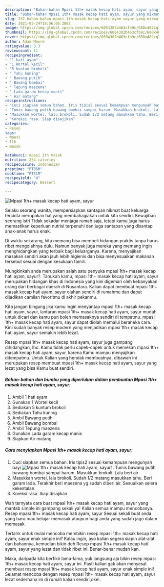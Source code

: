 ```yaml
---
description: "Bahan-bahan Mpasi 1th+ masak kecap hati ayam, sayur yang nikmat Untuk Jualan"
title: "Bahan-bahan Mpasi 1th+ masak kecap hati ayam, sayur yang nikmat Untuk Jualan"
slug: 287-bahan-bahan-mpasi-1th-masak-kecap-hati-ayam-sayur-yang-nikmat-untuk-jualan
date: 2021-03-24T18:56:03.208Z
image: https://img-global.cpcdn.com/recipes/6004382b463cfb9c/680x482cq70/mpasi-1th-masak-kecap-hati-ayam-sayur-foto-resep-utama.jpg
thumbnail: https://img-global.cpcdn.com/recipes/6004382b463cfb9c/680x482cq70/mpasi-1th-masak-kecap-hati-ayam-sayur-foto-resep-utama.jpg
cover: https://img-global.cpcdn.com/recipes/6004382b463cfb9c/680x482cq70/mpasi-1th-masak-kecap-hati-ayam-sayur-foto-resep-utama.jpg
author: Adam Moore
ratingvalue: 3.3
reviewcount: 11
recipeingredient:
- "1 hati ayam"
- "1 Wortel kecil"
- "5 kuntum brokoli"
- " Tahu kuning"
- " Bawang putih"
- " Bawang bombai"
- " Tepung maezena"
- " Lada garam kecap manis"
- " Air matang"
recipeinstructions:
- "Cuci siapkan semua bahan. Iris tipis2 sesuai kemampuan mengunyah bayi"
- "Tumis bawang putih bawang bombai sampai harum. Masukkan brokoli. Lalu beri air"
- "Masukkan wortel, lalu brokoli. Sudah 1/2 matang masukkan tahu. Beri garam lada. Terakhir beri maezena yg sudah diberi air. Sesuaikan selera kekentalan."
- "Koreksi rasa. Siap disajikan"
categories:
- Resep
tags:
- mpasi
- 1th
- masak

katakunci: mpasi 1th masak 
nutrition: 254 calories
recipecuisine: Indonesian
preptime: "PT35M"
cooktime: "PT31M"
recipeyield: "4"
recipecategory: Dessert

---
```



![Mpasi 1th+ masak kecap hati ayam, sayur](https://img-global.cpcdn.com/recipes/6004382b463cfb9c/680x482cq70/mpasi-1th-masak-kecap-hati-ayam-sayur-foto-resep-utama.jpg)

Selaku seorang wanita, mempersiapkan santapan nikmat buat keluarga tercinta merupakan hal yang membahagiakan untuk kita sendiri. Kewajiban seorang istri Tidak sekadar menjaga rumah saja, tetapi kamu juga harus memastikan keperluan nutrisi terpenuhi dan juga santapan yang disantap anak-anak harus enak.

Di waktu  sekarang, kita memang bisa membeli hidangan praktis tanpa harus ribet mengolahnya dulu. Namun banyak juga mereka yang memang ingin menghidangkan yang terbaik bagi keluarganya. Karena, menyajikan masakan sendiri akan jauh lebih higienis dan bisa menyesuaikan makanan tersebut sesuai dengan kesukaan famili. 



Mungkinkah anda merupakan salah satu penyuka mpasi 1th+ masak kecap hati ayam, sayur?. Tahukah kamu, mpasi 1th+ masak kecap hati ayam, sayur merupakan hidangan khas di Indonesia yang kini digemari oleh kebanyakan orang dari berbagai daerah di Nusantara. Kalian dapat membuat mpasi 1th+ masak kecap hati ayam, sayur olahan sendiri di rumahmu dan dapat dijadikan camilan favoritmu di akhir pekanmu.

Kita jangan bingung jika kamu ingin menyantap mpasi 1th+ masak kecap hati ayam, sayur, lantaran mpasi 1th+ masak kecap hati ayam, sayur mudah untuk dicari dan kamu pun boleh memasaknya sendiri di tempatmu. mpasi 1th+ masak kecap hati ayam, sayur dapat diolah memalui beraneka cara. Kini sudah banyak resep modern yang menjadikan mpasi 1th+ masak kecap hati ayam, sayur semakin lebih lezat.

Resep mpasi 1th+ masak kecap hati ayam, sayur juga gampang dihidangkan, lho. Kamu tidak perlu capek-capek untuk memesan mpasi 1th+ masak kecap hati ayam, sayur, karena Kamu mampu menyajikan ditempatmu. Untuk Kalian yang hendak membuatnya, dibawah ini merupakan resep membuat mpasi 1th+ masak kecap hati ayam, sayur yang lezat yang bisa Kamu buat sendiri.

<!--inarticleads1-->

##### Bahan-bahan dan bumbu yang diperlukan dalam pembuatan Mpasi 1th+ masak kecap hati ayam, sayur:

1. Ambil 1 hati ayam
1. Gunakan 1 Wortel kecil
1. Sediakan 5 kuntum brokoli
1. Sediakan  Tahu kuning
1. Ambil  Bawang putih
1. Ambil  Bawang bombai
1. Ambil  Tepung maezena
1. Gunakan  Lada garam kecap manis
1. Siapkan  Air matang




<!--inarticleads2-->

##### Cara menyiapkan Mpasi 1th+ masak kecap hati ayam, sayur:

1. Cuci siapkan semua bahan. Iris tipis2 sesuai kemampuan mengunyah bayi
<img src="https://img-global.cpcdn.com/steps/54c77352b9dc28fc/160x128cq70/mpasi-1th-masak-kecap-hati-ayam-sayur-langkah-memasak-1-foto.jpg" alt="Mpasi 1th+ masak kecap hati ayam, sayur">1. Tumis bawang putih bawang bombai sampai harum. Masukkan brokoli. Lalu beri air
1. Masukkan wortel, lalu brokoli. Sudah 1/2 matang masukkan tahu. Beri garam lada. Terakhir beri maezena yg sudah diberi air. Sesuaikan selera kekentalan.
1. Koreksi rasa. Siap disajikan




Wah ternyata cara buat mpasi 1th+ masak kecap hati ayam, sayur yang mantab simple ini gampang sekali ya! Kalian semua mampu mencobanya. Resep mpasi 1th+ masak kecap hati ayam, sayur Sesuai sekali buat anda yang baru mau belajar memasak ataupun bagi anda yang sudah jago dalam memasak.

Tertarik untuk mulai mencoba membikin resep mpasi 1th+ masak kecap hati ayam, sayur enak simple ini? Kalau ingin, ayo kalian segera siapin alat-alat dan bahannya, kemudian bikin deh Resep mpasi 1th+ masak kecap hati ayam, sayur yang lezat dan tidak ribet ini. Benar-benar mudah kan. 

Maka, daripada kita berfikir lama-lama, yuk langsung aja bikin resep mpasi 1th+ masak kecap hati ayam, sayur ini. Pasti kalian gak akan menyesal membuat resep mpasi 1th+ masak kecap hati ayam, sayur enak simple ini! Selamat mencoba dengan resep mpasi 1th+ masak kecap hati ayam, sayur lezat sederhana ini di rumah kalian sendiri,oke!.

